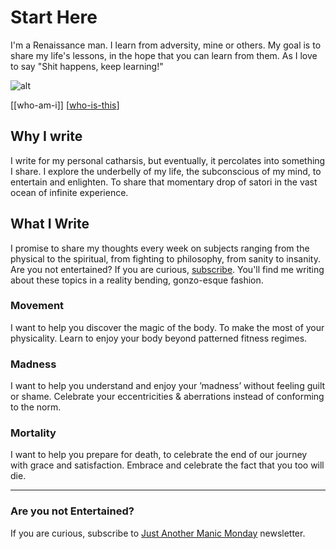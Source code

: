 # Start Here
I'm a Renaissance man. I learn from adversity, mine or others. My goal is to share my life's lessons, in the hope that you can learn from them. As I love to say "Shit happens, keep learning!"

![alt](https://photos.collectednotes.com/photos/5688/6dfc12ea-9cf4-4fd0-ab4a-45e907e9071c)

[[who-am-i]]
[[who-is-this]]

## Why I write
I write for my personal catharsis, but eventually, it percolates into something I share. I explore the underbelly of my life, the subconscious of my mind, to entertain and enlighten. To share that momentary drop of satori in the vast ocean of infinite experience.
## What I Write
I promise to share my thoughts every week on subjects ranging from the physical to the spiritual, from fighting to philosophy, from sanity to insanity. Are you not entertained? If you are curious, [subscribe](https://reddy2go.substack.com/). You'll find me writing about these topics in a reality bending, gonzo-esque fashion.
### Movement
I want to help you discover the magic of the body. To make the most of your physicality. Learn to enjoy your body  beyond patterned fitness regimes.
### Madness
I want to help you understand and enjoy your ’madness’ without feeling guilt or shame. Celebrate your eccentricities & aberrations instead of conforming to the norm.
### Mortality
I want to help you prepare for death, to celebrate the end of our journey with grace and satisfaction. Embrace and celebrate the fact that you too will die.

---
### Are you not Entertained? 
If you are curious, subscribe to [Just Another Manic Monday](https://reddy2go.substack.com/) newsletter.

[//begin]: # "Autogenerated link references for markdown compatibility"
[who-is-this]: who-is-this "Who is this"
[//end]: # "Autogenerated link references"